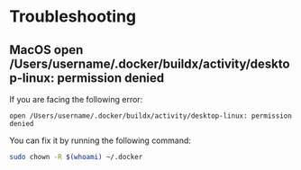# Troubleshooting

## MacOS open /Users/username/.docker/buildx/activity/desktop-linux: permission denied

If you are facing the following error:

```
open /Users/username/.docker/buildx/activity/desktop-linux: permission denied
```

You can fix it by running the following command:

```bash
sudo chown -R $(whoami) ~/.docker
```
